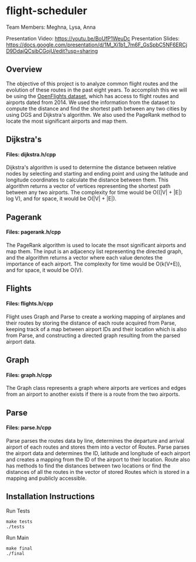 # flight-scheduler
Team Members: Meghna, Lysa, Anna

Presentation Video: https://youtu.be/BoUfP1WeuDc
Presentation Slides: https://docs.google.com/presentation/d/1M_Xi1b1_7m6F_GsSpbC5NF6ERCjD9DdajQCsibCGojU/edit?usp=sharing

## Overview
The objective of this project is to analyze common flight routes and the evolution of these routes in the past eight years. To accomplish this we will be using the [OpenFlights dataset](https://openflights.org/data.html), which has access to flight routes and airports dated from 2014. We used the information from the dataset to compute the distance and find the shortest path between any two cities by using DGS and Dijkstra's algorithm. We also used the PageRank method to locate the most significant airports and map them.

## Dijkstra's
#### Files: dijkstra.h/cpp
Dijkstra's algorithm is used to determine the distance between relative nodes by selecting and starting and ending point and using the latitude and longitude coordinates to calculate the distance between them. This algorithm returns a vector of vertices representing the shortest path between any two airports. The complexity for time would be O((|V| + |E|) log V), and for space, it would be O(|V| + |E|).

## Pagerank
#### Files: pagerank.h/cpp
The PageRank algorithm is used to locate the msot significant airports and map them. The input is an adjacency list representing the directed graph, and the algorithm returns a vector where each value denotes the importance of each airport. The complexity for time would be O(k(V+E)), and for space, it would be O(V).

## Flights
#### Files: flights.h/cpp
Flight uses Graph and Parse to create a working mapping of airplanes and their routes by storing the distance of each route acquired from Parse, keeping track of a map between airport IDs and their location which is also from Parse, and constructing a directed graph resulting from the parsed airport data.

## Graph
#### Files: graph.h/cpp
The Graph class represents a graph where airports are vertices and edges from an airport to another exists if there is a route from the two airports.

## Parse
#### Files: parse.h/cpp
Parse parses the routes data by line, determines the departure and arrival airport of each routes and stores them into a vector of Routes. Parse parses the airport data and determines the ID, latitude and longitude of each airport and creates a mapping from the ID of the airport to their location. Route also has methods to find the distances between two locations or find the distances of all the routes in the vector of stored Routes which is stored in a mapping and publicly accessible.

## Installation Instructions
Run Tests
```
make tests
./tests
```

Run Main
```
make final
./final
```
